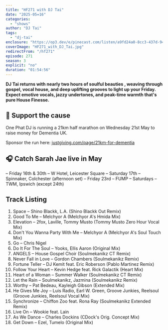 ```yaml
---
title: "HF271 with DJ Tai"
date: "2025-05=16"
categories:
  - "shows"
author: "DJ Tai"
tags:
  - "dj-tai"
enclosure: "https://op3.dev/e/pinecast.com/listen/a9fd24a0-8cc3-437d-9475-af26000f7760.mp3?source=rss&ext=asset.mp3 110500073 audio/mpeg"
coverImage: "HF271_with_DJ_Tai.jpg"
redirectFrom: "/hf271"
episode: 271
season: 3
explicit: "no"
duration: "01:54:56"
---
```

**DJ Tai returns with nearly two hours of soulful beauties , weaving through gospel, vocal house, and deep uplifting grooves to light up your Friday. Expect emotive vocals, jazzy undertones, and peak-time warmth that's pure House Finesse.**

## 🎽 Support the cause

One Phat DJ is running a 21km half marathon on Wednesday 21st May to raise money for Dementia UK.

Sponsor the run here: [justgiving.com/page/21km-for-dementia](https://justgiving.com/page/21km-for-dementia)

## 🎧 Catch Sarah Jae live in May

– Friday 16th & 30th – W Hotel, Leicester Square
– Saturday 17th – Spinnaker, Colchester (afternoon set)
– Friday 23rd – FUMP
– Saturdays – TWM, Ipswich (except 24th)

## Track Listing

1. Space – Shino Blackk, L.A. (Shino Blackk Out Remix)
2. Good To Me – Melchyor A (Melchyor A's Hmida Mix)
3. Elevation – 2fox, Laville, Tommy Musto (Tommy Musto Zero Hour Vocal Mix)
4. Don't You Wanna Party With Me – Melchyor A (Melchyor A's Soul Touch Mix)
5. Go – Chris Nigel
6. Do It For The Soul – Yooks, Ellis Aaron (Original Mix)
7. ANGELS – House Gospel Choir (Soulmekanikz CT Remix)
8. Never Fall in Love – Gordon Chambers (Soulmekanikz Remix)
9. Fortune Teller – DJ Kemit feat. Eric Roberson (Pablo Martinez Remix)
10. Follow Your Heart – Kevin Hedge feat. Rick Galactik (Heart Mix)
11. Heart of a Woman – Summer Walker (Soulmekanikz CT Remix)
12. Let the Rain – Soulmekanikz, Jazmina (Soulmekanikz Remix)
13. Worthy – Pat Bedeau, Kayleigh Gibson (Extended Mix)
14. He Gives Me Joy – Luis Radio, Earl W. Green, Groove Junkies, Reelsoul (Groove Junkies, Reelsoul Vocal Mix)
15. Synchronize – Chiffon Zoo feat. Rona Ray (Soulmekanikz Extended Remix)
16. Live On – Wookie feat. Lain
17. As We Dance – Charles Dockins (CDock's Orig. Concept Mix)
18. Get Down – Ezel, Tumelo (Original Mix)
